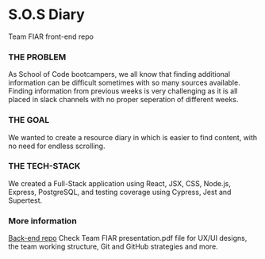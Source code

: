 # S.O.S Diary

Team FIAR front-end repo

### THE PROBLEM 
As School of Code bootcampers, we all know that finding additional information can be difficult sometimes with so many sources available. Finding information from previous weeks is very challenging as it is all placed in slack channels with no proper seperation of different weeks. 

### THE GOAL
We wanted to create a resource diary in which is easier to find content, with no need for endless scrolling.

### THE TECH-STACK
We created a Full-Stack application using React, JSX, CSS, Node.js, Express, PostgreSQL, and testing coverage using Cypress, Jest and Supertest.

### More information
[Back-end repo](https://github.com/SchoolOfCode/bc13_w9_project-backend-team-fiar)
Check Team FIAR presentation.pdf file for UX/UI designs, the team working structure, Git and GitHub strategies and more. 
